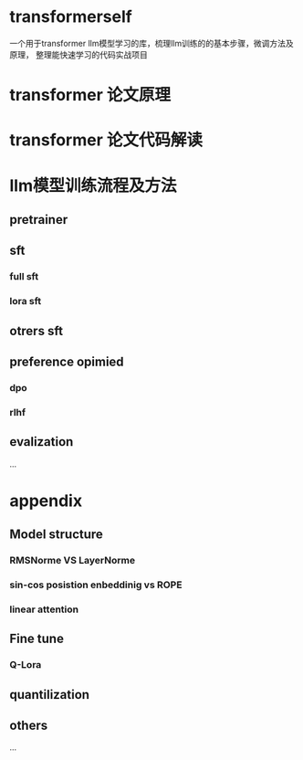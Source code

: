 # transformerself
一个用于transformer llm模型学习的库，梳理llm训练的的基本步骤，微调方法及原理， 整理能快速学习的代码实战项目
# transformer 论文原理

# transformer 论文代码解读

# llm模型训练流程及方法
## pretrainer
## sft
### full sft
### lora sft
## otrers sft
## preference opimied
### dpo
### rlhf
## evalization
...

# appendix
## Model structure
### RMSNorme VS LayerNorme
### sin-cos posistion enbeddinig vs ROPE
### linear attention
## Fine tune
### Q-Lora
## quantilization
## others
...
